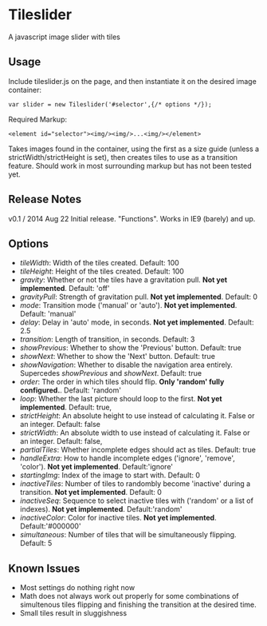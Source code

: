 Tileslider
==========

A javascript image slider with tiles

## Usage
Include tileslider.js on the page, and then instantiate it on the desired image container:

    var slider = new Tileslider('#selector',{/* options */});

Required Markup:

    <element id="selector"><img/><img/>...<img/></element>

Takes images found in the container, using the first as a size guide (unless a strictWidth/strictHeight is set), then creates tiles to use as a transition feature.  Should work in most surrounding markup but has not been tested yet.

## Release Notes

v0.1 / 2014 Aug 22
Initial release.  "Functions".  Works in IE9 (barely) and up.

## Options

* *tileWidth*: Width of the tiles created.  Default: 100
* *tileHeight*: Height of the tiles created.  Default: 100
* *gravity*: Whether or not the tiles have a gravitation pull.  **Not yet implemented**.  Default: 'off'
* *gravityPull*: Strength of gravitation pull.  **Not yet implemented**.  Default: 0
* *mode*: Transition mode ('manual' or 'auto').  **Not yet implemented**. Default: 'manual'
* *delay*: Delay in 'auto' mode, in seconds.  **Not yet implemented**. Default: 2.5
* *transition*: Length of transition, in seconds. Default: 3
* *showPrevious*: Whether to show the 'Previous' button.  Default: true
* *showNext*: Whether to show the 'Next' button.  Default: true
* *showNavigation*: Whether to disable the navigation area entirely.  Supercedes *showPrevious* and *showNext*.  Default: true
* *order*: The order in which tiles should flip.  **Only 'random' fully configured.**.  Default: 'random'
* *loop*: Whether the last picture should loop to the first.  **Not yet implemented**. Default: true,
* *strictHeight*: An absolute height to use instead of calculating it.  False or an integer.  Default: false
* *strictWidth*: An absolute width to use instead of calculating it.  False or an integer.	Default: false,
* *partialTiles*: Whether incomplete edges should act as tiles.  Default: true
* *handleExtra*: How to handle incomplete edges ('ignore', 'remove', 'color').  **Not yet implemented**. Default:'ignore'
* *startingImg*: Index of the image to start with.  Default: 0
* *inactiveTiles*: Number of tiles to randombly become 'inactive' during a transition.  **Not yet implemented**. Default: 0
* *inactiveSeq*: Sequence to select inactive tiles with ('random' or a list of indexes).  **Not yet implemented**. Default:'random'
* *inactiveColor*: Color for inactive tiles.  **Not yet implemented**.  Default:'#000000'
* *simultaneous*: Number of tiles that will be simultaneously flipping.  Default: 5


## Known Issues
* Most settings do nothing right now
* Math does not always work out properly for some combinations of simultenous tiles flipping and finishing the transition at the desired time.
* Small tiles result in sluggishness
